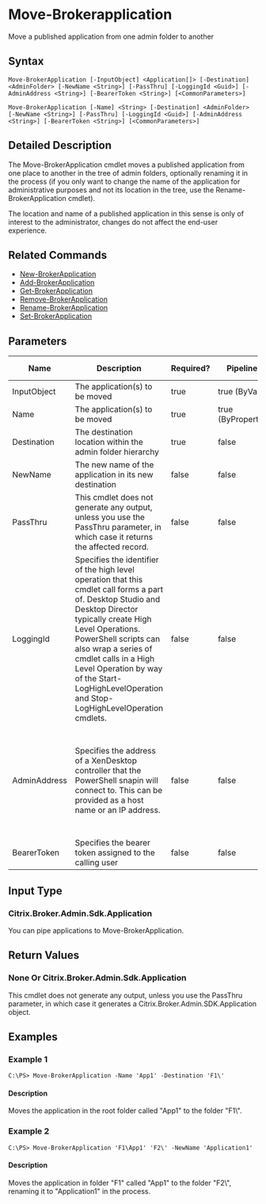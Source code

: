 ﻿
# Move-Brokerapplication
Move a published application from one admin folder to another
## Syntax
```
Move-BrokerApplication [-InputObject] <Application[]> [-Destination] <AdminFolder> [-NewName <String>] [-PassThru] [-LoggingId <Guid>] [-AdminAddress <String>] [-BearerToken <String>] [<CommonParameters>]

Move-BrokerApplication [-Name] <String> [-Destination] <AdminFolder> [-NewName <String>] [-PassThru] [-LoggingId <Guid>] [-AdminAddress <String>] [-BearerToken <String>] [<CommonParameters>]
```
## Detailed Description
The Move-BrokerApplication cmdlet moves a published application from one place to another in the tree of admin folders, optionally renaming it in the process (if you only want to change the name of the application for administrative purposes and not its location in the tree, use the Rename-BrokerApplication cmdlet).

The location and name of a published application in this sense is only of interest to the administrator, changes do not affect the end-user experience.


## Related Commands

* [New-BrokerApplication](./New-BrokerApplication/)
* [Add-BrokerApplication](./Add-BrokerApplication/)
* [Get-BrokerApplication](./Get-BrokerApplication/)
* [Remove-BrokerApplication](./Remove-BrokerApplication/)
* [Rename-BrokerApplication](./Rename-BrokerApplication/)
* [Set-BrokerApplication](./Set-BrokerApplication/)
## Parameters
| Name   | Description | Required? | Pipeline Input | Default Value |
| --- | --- | --- | --- | --- |
| InputObject | The application(s) to be moved | true | true (ByValue) |  |
| Name | The application(s) to be moved | true | true (ByPropertyName) |  |
| Destination | The destination location within the admin folder hierarchy | true | false |  |
| NewName | The new name of the application in its new destination | false | false |  |
| PassThru | This cmdlet does not generate any output, unless you use the PassThru parameter, in which case it returns the affected record. | false | false | False |
| LoggingId | Specifies the identifier of the high level operation that this cmdlet call forms a part of. Desktop Studio and Desktop Director typically create High Level Operations. PowerShell scripts can also wrap a series of cmdlet calls in a High Level Operation by way of the Start-LogHighLevelOperation and Stop-LogHighLevelOperation cmdlets. | false | false |  |
| AdminAddress | Specifies the address of a XenDesktop controller that the PowerShell snapin will connect to. This can be provided as a host name or an IP address. | false | false | Localhost. Once a value is provided by any cmdlet, this value will become the default. |
| BearerToken | Specifies the bearer token assigned to the calling user | false | false |  |

## Input Type

### Citrix.Broker.Admin.Sdk.Application
You can pipe applications to Move-BrokerApplication.
## Return Values

### None Or Citrix.Broker.Admin.Sdk.Application
This cmdlet does not generate any output, unless you use the PassThru parameter, in which case it generates a Citrix.Broker.Admin.SDK.Application object.
## Examples

### Example 1
```
C:\PS> Move-BrokerApplication -Name 'App1' -Destination 'F1\'
```
#### Description
Moves the application in the root folder called "App1" to the folder "F1\\".
### Example 2
```
C:\PS> Move-BrokerApplication 'F1\App1' 'F2\' -NewName 'Application1'
```
#### Description
Moves the application in folder "F1" called "App1" to the folder "F2\\", renaming it to "Application1" in the process.
